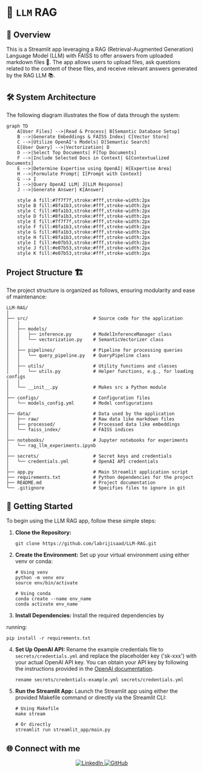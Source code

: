 # 🤖 `LLM` RAG 

## 🌟 Overview 
This is a Streamlit app leveraging a RAG (Retrieval-Augmented Generation) Language Model (LLM) with FAISS to offer answers from uploaded markdown files 📂. The app allows users to upload files, ask questions related to the content of these files, and receive relevant answers generated by the RAG LLM 📚.

## 🛠️ System Architecture
The following diagram illustrates the flow of data through the system:

```mermaid
graph TD
    A[User Files] -->|Read & Process| B[Semantic Database Setup]
    B -->|Generate Embeddings & FAISS Index| C[Vector Store]
    C -->|Utilize OpenAI's Models| D[Semantic Search]
    E[User Query] -->|Vectorization| D
    D -->|Select Top Documents| F[Top Documents]
    F -->|Include Selected Docs in Context| G[Contextualized Documents]
    E -->|Determine Expertise using OpenAI| H[Expertise Area]
    H -->|Formulate Prompt| I[Prompt with Context]
    G --> I
    I -->|Query OpenAI LLM| J[LLM Response]
    J -->|Generate Answer| K[Answer]

    style A fill:#7f7f7f,stroke:#fff,stroke-width:2px
    style B fill:#8fa1b3,stroke:#fff,stroke-width:2px
    style C fill:#8fa1b3,stroke:#fff,stroke-width:2px
    style D fill:#8fa1b3,stroke:#fff,stroke-width:2px
    style E fill:#7f7f7f,stroke:#fff,stroke-width:2px
    style F fill:#8fa1b3,stroke:#fff,stroke-width:2px
    style G fill:#8fa1b3,stroke:#fff,stroke-width:2px
    style H fill:#8fa1b3,stroke:#fff,stroke-width:2px
    style I fill:#e07b53,stroke:#fff,stroke-width:2px
    style J fill:#e07b53,stroke:#fff,stroke-width:2px
    style K fill:#e07b53,stroke:#fff,stroke-width:2px
```

## Project Structure 🏗️
The project structure is organized as follows, ensuring modularity and ease of maintenance:

```
LLM-RAG/
│
├── src/                        # Source code for the application
│   │
│   ├── models/                 
│   │   ├── inference.py        # ModelInferenceManager class
│   │   └── vectorization.py    # SemanticVectorizer class
│   │
│   ├── pipelines/              # Pipeline for processing queries
│   │   └── query_pipeline.py   # QueryPipeline class
│   │
│   ├── utils/                  # Utility functions and classes
│   │   └── utils.py            # Helper functions, e.g., for loading configs
│   │
│   └── __init__.py             # Makes src a Python module
│
├── configs/                    # Configuration files
│   └── models_config.yml       # Model configurations
│
├── data/                       # Data used by the application
│   ├── raw/                    # Raw data like markdown files
│   ├── processed/              # Processed data like embeddings
│   └── faiss_index/            # FAISS indices
│
├── notebooks/                  # Jupyter notebooks for experiments
│   └── rag_llm_experiments.ipynb
│
├── secrets/                    # Secret keys and credentials
│   └── credentials.yml         # OpenAI API credentials
│
├── app.py                      # Main Streamlit application script
├── requirements.txt            # Python dependencies for the project
├── README.md                   # Project documentation
└── .gitignore                  # Specifies files to ignore in git
```

## 🚀 Getting Started

To begin using the LLM RAG app, follow these simple steps:

1. **Clone the Repository:**
   ```
   git clone https://github.com/labrijisaad/LLM-RAG.git
   ```

2. **Create the Environment:**
   Set up your virtual environment using either venv or conda:
   ```
   # Using venv
   python -m venv env
   source env/bin/activate
   
   # Using conda
   conda create --name env_name
   conda activate env_name
   ```

3. **Install Dependencies:**
   Install the required dependencies by

 running:
   ```
   pip install -r requirements.txt
   ```

4. **Set Up OpenAI API:**
   Rename the example credentials file to `secrets/credentials.yml` and replace the placeholder key ('sk-xxx') with your actual OpenAI API key. You can obtain your API key by following the instructions provided in the [OpenAI documentation](https://platform.openai.com/docs/quickstart?context=python).
   ```
   rename secrets/credentials-example.yml secrets/credentials.yml
   ```

5. **Run the Streamlit App:**
   Launch the Streamlit app using either the provided Makefile command or directly via the Streamlit CLI:
   ```
   # Using Makefile
   make stream
   
   # Or directly
   streamlit run streamlit_app/main.py
   ```

## 🌐 Connect with me
<div align="center">
  <a href="https://www.linkedin.com/in/labrijisaad/">
    <img src="https://img.shields.io/badge/LinkedIn-%230077B5.svg?&style=for-the-badge&logo=linkedin&logoColor=white" alt="LinkedIn" style="margin-bottom: 5px;"/>
  </a>
  <a href="https://github.com/labrijisaad">
    <img src="https://img.shields.io/badge/GitHub-100000?style=for-the-badge&logo=github&logoColor=white" alt="GitHub" style="margin-bottom: 5px;"/>
  </a>
</div>
